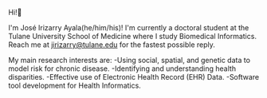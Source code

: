 Hi!👋

I'm José Irizarry Ayala(he/him/his)! I'm currently a doctoral student at the Tulane University School of Medicine where I study Biomedical Informatics. Reach me at jirizarry@tulane.edu for the fastest possible reply.

My main research interests are:
-Using social, spatial, and genetic data to model risk for chronic disease.
-Identifying and understanding health disparities.
-Effective use of Electronic Health Record (EHR) Data.
-Software tool development for Health Informatics.
